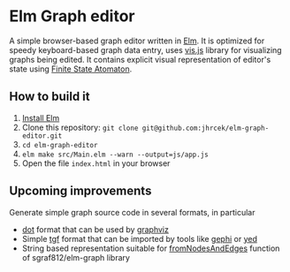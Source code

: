 # Elm Graph editor

A simple browser-based graph editor written in [Elm](http://elm-lang.org/). It is optimized for speedy keyboard-based graph data entry, uses [vis.js](http://visjs.org/) library for visualizing graphs being edited. It contains explicit visual representation of editor's state using [Finite State Atomaton](https://en.wikipedia.org/wiki/Finite-state_machine).

## How to build it

1. [Install Elm](http://elm-lang.org/install)
2. Clone this repository: `git clone git@github.com:jhrcek/elm-graph-editor.git`
3. `cd elm-graph-editor`
4. `elm make src/Main.elm --warn --output=js/app.js`
5. Open the file `index.html` in your browser

## Upcoming improvements

Generate simple graph source code in several formats, in particular

- [dot](http://www.graphviz.org/content/dot-language) format that can be used by [graphviz](http://graphviz.org/)
- Simple [tgf](https://en.wikipedia.org/wiki/Trivial_Graph_Format) format that can be imported by tools like [gephi](https://gephi.org/) or [yed](https://www.yworks.com/products/yed)
- String based representation suitable for [fromNodesAndEdges](http://package.elm-lang.org/packages/sgraf812/elm-graph/1.1.2/Graph#fromNodesAndEdges) function of sgraf812/elm-graph library
